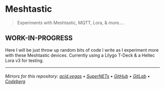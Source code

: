 # Meshtastic
> Experiments with Meshtastic, MQTT, Lora, & more....

## WORK-IN-PROGRESS

Here I will be just throw up random bits of code I write as I experiment more with these Meshtastic devices. Currently using a Lilygo T-Deck & a Heltec Lora v3 for testing.

___

###### Mirrors for this repository: [acid.vegas](https://git.acid.vegas/meshtastic) • [SuperNETs](https://git.supernets.org/acidvegas/meshtastic) • [GitHub](https://github.com/acidvegas/meshtastic) • [GitLab](https://gitlab.com/acidvegas/meshtastic) • [Codeberg](https://codeberg.org/acidvegas/meshtastic)